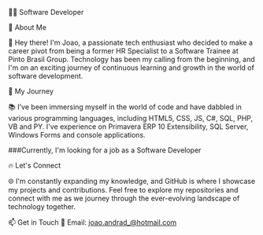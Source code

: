 
👨‍💻 Software Developer


🌟 About Me

👋 Hey there! I'm Joao, a passionate tech enthusiast who decided to make a career pivot from being a former HR Specialist to a Software Trainee at Pinto Brasil Group. 
Technology has been my calling from the beginning, and I'm on an exciting journey of continuous learning and growth in the world of software development.

🚀 My Journey

📚 I've been immersing myself in the world of code and have dabbled in various programming languages, including HTML5, CSS, JS, C#, SQL, PHP, VB and PY. 
I've experience on Primavera ERP 10 Extensibility, SQL Server, Windows Forms and console applications.

###Currently, I'm looking for a job as a Software Developer

🔥 Let's Connect

🌐 I'm constantly expanding my knowledge, and GitHub is where I showcase my projects and contributions. Feel free to explore my repositories and connect with me as we journey through the ever-evolving landscape of technology together.

📫 Get in Touch
📧 Email: joao.andrad_@hotmail.com


<!---
Kishi0Kaisei/Kishi0Kaisei is a ✨ special ✨ repository because its `README.md` (this file) appears on your GitHub profile.
You can click the Preview link to take a look at your changes.
--->
